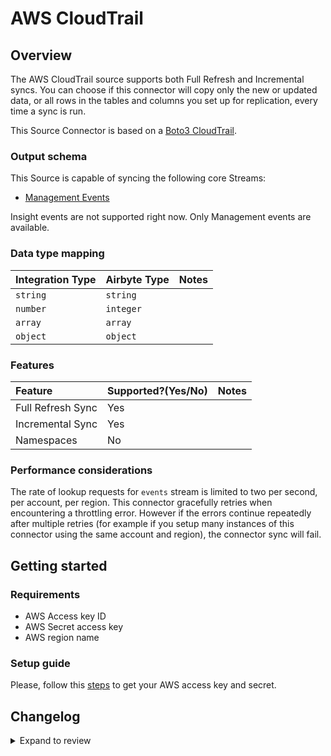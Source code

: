 # AWS CloudTrail

## Overview

The AWS CloudTrail source supports both Full Refresh and Incremental syncs. You can choose if this connector will copy only the new or updated data, or all rows in the tables and columns you set up for replication, every time a sync is run.

This Source Connector is based on a [Boto3 CloudTrail](https://boto3.amazonaws.com/v1/documentation/api/latest/reference/services/cloudtrail.html).

### Output schema

This Source is capable of syncing the following core Streams:

- [Management Events](https://boto3.amazonaws.com/v1/documentation/api/latest/reference/services/cloudtrail.html#CloudTrail.Client.lookup_events)

Insight events are not supported right now. Only Management events are available.

### Data type mapping

| Integration Type | Airbyte Type | Notes |
| :--------------- | :----------- | :---- |
| `string`         | `string`     |       |
| `number`         | `integer`    |       |
| `array`          | `array`      |       |
| `object`         | `object`     |       |

### Features

| Feature           | Supported?\(Yes/No\) | Notes |
| :---------------- | :------------------- | :---- |
| Full Refresh Sync | Yes                  |       |
| Incremental Sync  | Yes                  |       |
| Namespaces        | No                   |       |

### Performance considerations

The rate of lookup requests for `events` stream is limited to two per second, per account, per region. This connector gracefully retries when encountering a throttling error. However if the errors continue repeatedly after multiple retries \(for example if you setup many instances of this connector using the same account and region\), the connector sync will fail.

## Getting started

### Requirements

- AWS Access key ID
- AWS Secret access key
- AWS region name

### Setup guide

Please, follow this [steps](https://docs.aws.amazon.com/powershell/latest/userguide/pstools-appendix-sign-up.html) to get your AWS access key and secret.

## Changelog

<details>
  <summary>Expand to review</summary>

| Version | Date       | Pull Request                                             | Subject                                                                         |
| :------ | :--------- | :------------------------------------------------------- | :------------------------------------------------------------------------------ |
| 1.1.1 | 2025-09-30 | [65053](https://github.com/airbytehq/airbyte/pull/65053) | Update dependencies |
| 1.1.0 | 2024-10-29 | [47287](https://github.com/airbytehq/airbyte/pull/47287) | Migrate to manifest only format |
| 1.0.20 | 2024-10-29 | [47768](https://github.com/airbytehq/airbyte/pull/47768) | Update dependencies |
| 1.0.19 | 2024-10-28 | [47096](https://github.com/airbytehq/airbyte/pull/47096) | Update dependencies |
| 1.0.18 | 2024-10-12 | [46761](https://github.com/airbytehq/airbyte/pull/46761) | Update dependencies |
| 1.0.17 | 2024-10-05 | [46498](https://github.com/airbytehq/airbyte/pull/46498) | Update dependencies |
| 1.0.16 | 2024-09-28 | [46156](https://github.com/airbytehq/airbyte/pull/46156) | Update dependencies |
| 1.0.15 | 2024-09-21 | [45819](https://github.com/airbytehq/airbyte/pull/45819) | Update dependencies |
| 1.0.14 | 2024-09-14 | [45574](https://github.com/airbytehq/airbyte/pull/45574) | Update dependencies |
| 1.0.13 | 2024-09-07 | [45304](https://github.com/airbytehq/airbyte/pull/45304) | Update dependencies |
| 1.0.12 | 2024-08-31 | [45000](https://github.com/airbytehq/airbyte/pull/45000) | Update dependencies |
| 1.0.11 | 2024-08-24 | [44361](https://github.com/airbytehq/airbyte/pull/44361) | Update dependencies |
| 1.0.10 | 2024-08-12 | [43756](https://github.com/airbytehq/airbyte/pull/43756) | Update dependencies |
| 1.0.9 | 2024-08-10 | [43627](https://github.com/airbytehq/airbyte/pull/43627) | Update dependencies |
| 1.0.8 | 2024-08-03 | [43140](https://github.com/airbytehq/airbyte/pull/43140) | Update dependencies |
| 1.0.7 | 2024-07-27 | [42642](https://github.com/airbytehq/airbyte/pull/42642) | Update dependencies |
| 1.0.6 | 2024-07-20 | [42286](https://github.com/airbytehq/airbyte/pull/42286) | Update dependencies |
| 1.0.5 | 2024-07-13 | [41846](https://github.com/airbytehq/airbyte/pull/41846) | Update dependencies |
| 1.0.4 | 2024-07-10 | [41435](https://github.com/airbytehq/airbyte/pull/41435) | Update dependencies |
| 1.0.3 | 2024-07-09 | [41230](https://github.com/airbytehq/airbyte/pull/41230) | Update dependencies |
| 1.0.2 | 2024-07-06 | [40995](https://github.com/airbytehq/airbyte/pull/40995) | Update dependencies |
| 1.0.1 | 2024-06-26 | [40419](https://github.com/airbytehq/airbyte/pull/40419) | Update dependencies |
| 1.0.0 | 2024-07-02 | [36562](https://github.com/airbytehq/airbyte/pull/36562) | Migrate to low code CDK, Add filtering capability |
| 0.1.12 | 2024-06-22 | [39960](https://github.com/airbytehq/airbyte/pull/39960) | Update dependencies |
| 0.1.11 | 2024-06-06 | [39246](https://github.com/airbytehq/airbyte/pull/39246) | [autopull] Upgrade base image to v1.2.2 |
| 0.1.10 | 2024-06-03 | [38911](https://github.com/airbytehq/airbyte/pull/38911) | Replace AirbyteLogger with logging.Logger |
| 0.1.9 | 2024-06-03 | [38911](https://github.com/airbytehq/airbyte/pull/38911) | Replace AirbyteLogger with logging.Logger |
| 0.1.8 | 2024-05-20 | [38448](https://github.com/airbytehq/airbyte/pull/38448) | [autopull] base image + poetry + up_to_date |
| 0.1.7 | 2024-04-15 | [37122](https://github.com/airbytehq/airbyte/pull/37122) | Base image migration: remove Dockerfile and use the python-connector-base image |
| 0.1.6 | 2024-04-12 | [37122](https://github.com/airbytehq/airbyte/pull/37122) | schema descriptions |
| 0.1.5 | 2023-02-15 | [23083](https://github.com/airbytehq/airbyte/pull/23083) | Specified date formatting in specification |
| 0.1.4 | 2022-04-11 | [11763](https://github.com/airbytehq/airbyte/pull/11763) | Upgrade to Python 3.9 |
| 0.1.3 | 2021-12-23 | [8434](https://github.com/airbytehq/airbyte/pull/8434) | Update fields in source-connectors specifications |
| 0.1.2 | 2021-08-04 | [5152](https://github.com/airbytehq/airbyte/pull/5152) | Fix connector spec.json |
| 0.1.1 | 2021-07-06 | [4539](https://github.com/airbytehq/airbyte/pull/4539) | Add `AIRBYTE_ENTRYPOINT` for Kubernetes support |
| 0.1.0 | 2021-06-23 | [4122](https://github.com/airbytehq/airbyte/pull/4122) | Initial release supporting the LookupEvent API |

</details>
